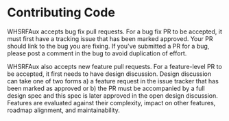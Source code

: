 # Contributing Code

WHSRFAux accepts bug fix pull requests. For a bug fix PR to be accepted, it must first have a tracking issue that has been marked approved. Your PR should link to the bug you are fixing. If you've submitted a PR for a bug, please post a comment in the bug to avoid duplication of effort.

WHSRFAux also accepts new feature pull requests. For a feature-level PR to be accepted, it first needs to have design discussion. Design discussion can take one of two forms a) a feature request in the issue tracker that has been marked as approved or b) the PR must be accompanied by a full design spec and this spec is later approved in the open design discussion. Features are evaluated against their complexity, impact on other features, roadmap alignment, and maintainability.
